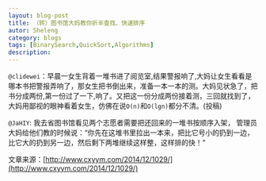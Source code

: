 ```yaml
---
layout: blog-post
title: （转）图书馆大妈教你折半查找、快速排序
autor: Sheleng
category: blogs
tags: [BinarySearch,QuickSort,Algorithms]
description: 
---
```


`@clidewei`：早晨一女生背着一堆书进了阅览室,结果警报响了,大妈让女生看看是哪本书把警报弄响了，那女生把书倒出来，准备一本一本的测。大妈见状急了，把书分成两份,第一份过了一下,响了。又把这一份分成两份接着测，三回就找到了，大妈用鄙视的眼神看着女生，仿佛在说`O(n)`和`O(lgn)`都分不清。(投稿)

`@JaHIY`: 我去省图书馆看见两个志愿者需要把还回来的一堆书按顺序入架， 管理员大妈给他们教的时候说：“你先在这堆书里拉出一本来，把比它号小的扔到一边，比它大的扔到另一边，然后剩下两堆继续这样整，这样排的快！”

文章来源：[http://www.cxyym.com/2014/12/1029/](http://www.cxyym.com/2014/12/1029/)